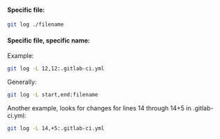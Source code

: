
#### Specific file:
```sh
git log ./filename
```

#### Specific file, specific name:
Example:
```sh
git log -L 12,12:.gitlab-ci.yml
```
Generally:
```sh
git log -L start,end:filename
```
Another example, looks for changes for lines 14 through 14+5 in .gitlab-ci.yml:
```sh
git log -L 14,+5:.gitlab-ci.yml
```
